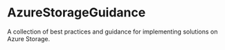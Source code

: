 # AzureStorageGuidance
A collection of best practices and guidance for implementing solutions on Azure Storage.
